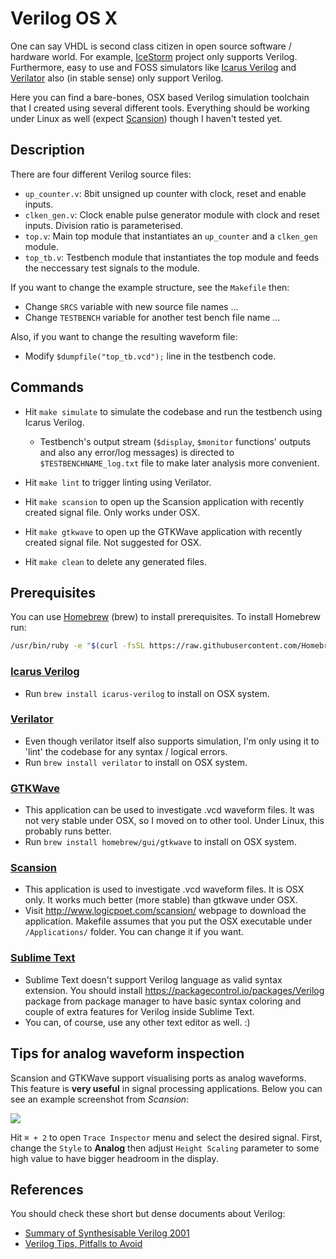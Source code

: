 Verilog OS X
===

One can say VHDL is second class citizen in open source software / hardware world. For example, [IceStorm](http://www.clifford.at/icestorm) project only supports Verilog. Furthermore, easy to use and FOSS simulators like [Icarus Verilog](http://iverilog.icarus.com/) and [Verilator](http://www.veripool.org/wiki/verilator) also (in stable sense) only support Verilog.

Here you can find a bare-bones, OSX based Verilog simulation toolchain that I created using several different tools. Everything should be working under Linux as well (expect [Scansion](http://www.logicpoet.com/scansion)) though I haven't tested yet.

## Description

There are four different Verilog source files:

* `up_counter.v`: 8bit unsigned up counter with clock, reset and enable inputs.
* `clken_gen.v`: Clock enable pulse generator module with clock and reset inputs. Division ratio is parameterised.
* `top.v`: Main top module that instantiates an `up_counter` and a `clken_gen` module.
* `top_tb.v`: Testbench module that instantiates the top module and feeds the neccessary test signals to the module.

If you want to change the example structure, see the `Makefile` then:

* Change `SRCS` variable with new source file names ...
* Change `TESTBENCH` variable for another test bench file name ...

Also, if you want to change the resulting waveform file:

* Modify `$dumpfile("top_tb.vcd");` line in the testbench code.

## Commands

- Hit `make simulate` to simulate the codebase and run the testbench using Icarus Verilog.
	- Testbench's output stream (`$display`, `$monitor` functions' outputs and also any error/log messages) is directed to `$TESTBENCHNAME_log.txt` file to make later analysis more convenient.

- Hit `make lint` to trigger linting using Verilator.

- Hit `make scansion` to open up the Scansion application with recently created signal file. Only works under OSX.

- Hit `make gtkwave` to open up the GTKWave application with recently created signal file. Not suggested for OSX.

- Hit `make clean` to delete any generated files.

## Prerequisites

You can use [Homebrew](https://brew.sh/) (brew) to install prerequisites. To install Homebrew run:
```sh
/usr/bin/ruby -e "$(curl -fsSL https://raw.githubusercontent.com/Homebrew/install/master/install)"
```

### [Icarus Verilog](http://iverilog.icarus.com/)
- Run `brew install icarus-verilog` to install on OSX system.

### [Verilator](https://www.veripool.org/projects/verilator/wiki/Intro)
- Even though verilator itself also supports simulation, I'm only using it to 'lint' the codebase for any syntax / logical errors.
- Run `brew install verilator` to install on OSX system.

### [GTKWave](http://gtkwave.sourceforge.net/)
- This application can be used to investigate .vcd waveform files. It was not very stable under OSX, so I moved on to other tool. Under Linux, this probably runs better.
- Run `brew install homebrew/gui/gtkwave` to install on OSX system.

### [Scansion](http://www.logicpoet.com/scansion/)
- This application is used to investigate .vcd waveform files. It is OSX only. It works much better (more stable) than gtkwave under OSX.
- Visit <http://www.logicpoet.com/scansion/> webpage to download the application. Makefile assumes that you put the OSX executable under `/Applications/` folder. You can change it if you want.

### [Sublime Text](https://www.sublimetext.com/)
- Sublime Text doesn't support Verilog language as valid syntax extension. You should install <https://packagecontrol.io/packages/Verilog> package from package manager to have basic syntax coloring and couple of extra features for Verilog inside Sublime Text.
- You can, of course, use any other text editor as well. :)

## Tips for analog waveform inspection

Scansion and GTKWave support visualising ports as analog waveforms. This feature is **very useful** in signal processing applications. Below you can see an example screenshot from *Scansion*:

![](./img/analog_waveform.png)

Hit `⌘ + 2` to open `Trace Inspector` menu and select the desired signal. First, change the `Style` to **Analog** then adjust `Height Scaling` parameter to some high value to have bigger headroom in the display.

## References

You should check these short but dense documents about Verilog:

* [Summary of Synthesisable Verilog 2001](https://www.cl.cam.ac.uk/teaching/0910/ECAD+Arch/files/verilogcheatsheet.pdf)
* [Verilog Tips, Pitfalls to Avoid](http://retroactive.be/verilog_tips.pdf)
